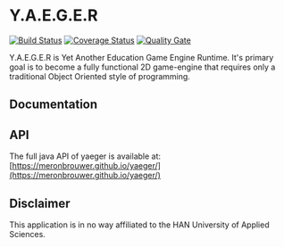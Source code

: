 # Y.A.E.G.E.R 

[![Build Status](https://travis-ci.org/meronbrouwer/yaeger.svg?branch=master)](https://travis-ci.org/meronbrouwer/yaeger) 
[![Coverage Status](https://coveralls.io/repos/github/meronbrouwer/yaeger/badge.svg?branch=master)](https://coveralls.io/github/meronbrouwer/yaeger?branch=master) 
[![Quality Gate](https://sonarcloud.io/api/project_badges/measure?project=nl.meron%3Ayaeger&metric=alert_status)](https://sonarcloud.io/dashboard?id=nl.meron%3Ayaeger)


Y.A.E.G.E.R is Yet Another Education Game Engine Runtime. It's primary goal is to become a fully 
functional 2D game-engine that requires only a traditional Object Oriented style of programming.

## Documentation

## API

The full java API of yaeger is available at: [https://meronbrouwer.github.io/yaeger/](https://meronbrouwer.github.io/yaeger/)

## Disclaimer

This application is in no way affiliated to the HAN University of Applied Sciences. 
